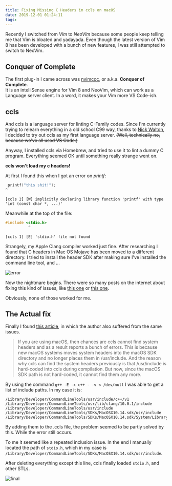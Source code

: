 ```yaml
---
title: Fixing Missing C Headers in ccls on macOS
date: 2019-12-01 01:24:11
tags:
---
```


Recently I switched from _Vim_ to _NeoVim_ because some people keep telling me that Vim is bloated and yadayada.
Even though the latest version of Vim 8 has been developed with a bunch of new features, I was still attempted to switch to NeoVim.

## Conquer of Complete

The first plug-in I came across was [nvimcoc](https://github.com/neoclide/coc.nvim), or a.k.a. **Conquer of Complete**.  
It is an intelliSense engine for Vim 8 and NeoVim, which can work as a Language server client.
In a word, it makes your Vim more VS Code-ish.

## ccls

And ccls is a language server for linting C-Family codes.
Since I'm currently trying to relearn everything in a old school C99 way, thanks to [Nick Walton](https://www.youtube.com/watch?v=Tm2sxwrZFiU), I decided to try out ccls as my first language server.
~~(Well, technically no, because we've all used VS Code.)~~

Anyway, I installed ccls via Homebrew, and tried to use it to lint a dummy C program. Everything seemed OK until something really strange went on.

**ccls won't load my c headers!**

At first I found this when I got an error on _printf_:

```c
 printf("this shit!");
^
```

`[ccls 2] [W] implicitly declaring library function 'printf' with type 'int (const char *, ...)'`

Meanwhile at the top of the file:

```c
#include <stdio.h>
          ^
```

`[ccls 1] [E] 'stdio.h' file not found`

Strangely, my Apple Clang compiler worked just fine. After researching I found that C headers in Mac OS Mojave has been moved to a different directory. I tried to install the header SDK after making sure I've installed the command line tool, and ...

![error](./images/error.png)

Now the nightmare begins. There were so many posts on the internet about fixing this kind of issues, like [this one](https://github.com/MaskRay/ccls/issues/191) or [this one](https://github.com/frida/frida/issues/338).

Obviously, none of those worked for me.

## The Actual fix

Finally I found [this article](https://ianding.io/2019/07/29/configure-coc-nvim-for-c-c++-development/), in which the author also suffered from the same issues.

> If you are using macOS, then chances are ccls cannot find system headers and as a result reports a bunch of errors.
> This is because new macOS systems moves system headers into the macOS SDK directory and no longer places them in /usr/include. And the reason why ccls can find the system headers previously is that /usr/include is hard-coded into ccls during compilation. But now, since the macOS SDK path is not hard-coded, it cannot find them any more.

By using the command `g++ -E -x c++ - -v < /dev/null` I was able to get a list of include paths.
In my case it is:

```
/Library/Developer/CommandLineTools/usr/include/c++/v1
/Library/Developer/CommandLineTools/usr/lib/clang/10.0.1/include
/Library/Developer/CommandLineTools/usr/include
/Library/Developer/CommandLineTools/SDKs/MacOSX10.14.sdk/usr/include
/Library/Developer/CommandLineTools/SDKs/MacOSX10.14.sdk/System/Library/Frameworks
```

By adding them to the .ccls file, the problem seemed to be partly solved by this. While the error still occurs.

To me it seemed like a repeated inclusion issue. In the end I manually located the path of `stdio.h`, which in my case is `/Library/Developer/CommandLineTools/SDKs/MacOSX10.14.sdk/usr/include`.

After deleting everything except this line, ccls finally loaded `stdio.h`, and other STLs.

![final](./images/final.png)
